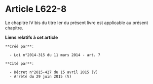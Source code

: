 # Article L622-8

Le chapitre IV bis du titre Ier du présent livre est applicable au présent chapitre.

**Liens relatifs à cet article**

	**Créé par**:

	  - Loi n°2014-315 du 11 mars 2014 - art. 7

	**Cité par**:

	  - Décret n°2015-427 du 15 avril 2015 (V)
	  - Arrêté du 29 juin 2015 (V)
